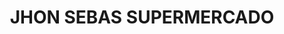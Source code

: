 ---
title: "JHON SEBAS SUPERMERCADO"
url: /sutamarchan/jhon-sebas-supermercado/
shop: Gemüse & Obst
---